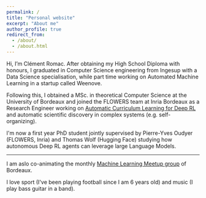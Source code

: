 ```yaml
---
permalink: /
title: "Personal website"
excerpt: "About me"
author_profile: true
redirect_from: 
  - /about/
  - /about.html
---
```

Hi, I’m Clément Romac. After obtaining my High School Diploma with honours, I graduated in Computer Science engineering from Ingesup with a Data Science specialisation, while part time working on Automated Machine Learning in a startup called Weenove. 

Following this, I obtained a MSc. in theoretical Computer Science at the University of Bordeaux and joined the FLOWERS team at Inria Bordeaux as a Research Engineer working on [Automatic Curriculum Learning for Deep RL](http://localhost:4000/publication/2021-03-17) and automatic scientific discovery in complex systems (e.g. self-organizing). 

I'm now a first year PhD student jointly supervised by Pierre-Yves Oudyer (FLOWERS, Inria) and Thomas Wolf (Hugging Face) studying how autonomous Deep RL agents can leverage large Language Models.

---
I am aslo co-animating the monthly [Machine Learning Meetup group](https://www.meetup.com/fr-FR/Bordeaux-Machine-Learning-Meetup/) of Bordeaux. 

I love sport (I've been playing football since I am 6 years old) and music (I play bass guitar in a band).
